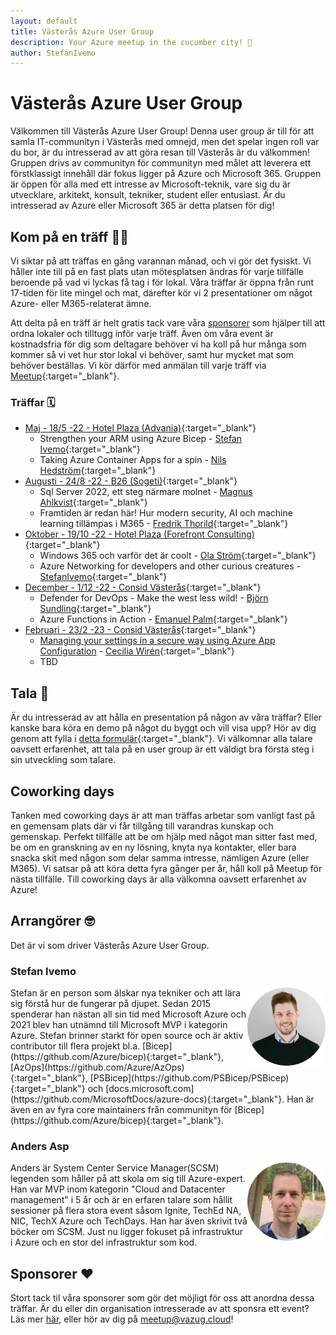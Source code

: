 ```yaml
---
layout: default
title: Västerås Azure User Group
description: Your Azure meetup in the cucumber city! 🥒
author: StefanIvemo
---
```


# Västerås Azure User Group

Välkommen till Västerås Azure User Group! Denna user group är till för att samla IT-communityn i Västerås med omnejd, men det spelar ingen roll var du bor, är du intresserad av att göra resan till Västerås är du välkommen! Gruppen drivs av communityn för communityn med målet att leverera ett förstklassigt innehåll där fokus ligger på Azure och Microsoft 365. Gruppen är öppen för alla med ett intresse av Microsoft-teknik, vare sig du är utvecklare, arkitekt, konsult, tekniker, student eller entusiast. Är du intresserad av Azure eller Microsoft 365 är detta platsen för dig!

## Kom på en träff 👩‍💻

Vi siktar på att träffas en gång varannan månad, och vi gör det fysiskt. Vi håller inte till på en fast plats utan mötesplatsen ändras för varje tillfälle beroende på vad vi lyckas få tag i för lokal. Våra träffar är öppna från runt 17-tiden för lite mingel och mat, därefter kör vi 2 presentationer om något Azure- eller M365-relaterat ämne.

Att delta på en träff är helt gratis tack vare våra [sponsorer](./sponsors) som hjälper till att ordna lokaler och tilltugg inför varje träff. Även om våra event är kostnadsfria för dig som deltagare behöver vi ha koll på hur många som kommer så vi vet hur stor lokal vi behöver, samt hur mycket mat som behöver beställas. Vi kör därför med anmälan till varje träff via [Meetup](https://www.meetup.com/vasteras-azure-user-group/){:target="_blank"}.

### Träffar 🗓️

- [Maj - 18/5 -22 - Hotel Plaza (Advania)](https://www.meetup.com/vasteras-azure-user-group/events/285372657/?isFirstPublish=true){:target="_blank"}
  - Strengthen your ARM using Azure Bicep - [Stefan Ivemo](https://twitter.com/StefanIvemo){:target="_blank"}
  - Taking Azure Container Apps for a spin - [Nils Hedström](https://twitter.com/NilsHedstrom){:target="_blank"}
- [Augusti - 24/8 -22 - B26 (Sogeti)](https://www.meetup.com/vasteras-azure-user-group/events/285953578/){:target="_blank"}
  - Sql Server 2022, ett steg närmare molnet - [Magnus Ahlkvist](https://twitter.com/Transmokopter){:target="_blank"}
  - Framtiden är redan här! Hur modern security, AI och machine learning tillämpas i M365 - [Fredrik Thorild](https://twitter.com/taxonomythorild){:target="_blank"}
- [Oktober - 19/10 -22 - Hotel Plaza (Forefront Consulting)](https://www.meetup.com/vasteras-azure-user-group/events/288790984/){:target="_blank"}
  - Windows 365 och varför det är coolt - [Ola Ström](https://twitter.com/olastromcom){:target="_blank"}
  - Azure Networking for developers and other curious creatures - [StefanIvemo](https://twitter.com/StefanIvemo){:target="_blank"}
- [December - 1/12 -22 - Consid Västerås](https://www.meetup.com/vasteras-azure-user-group/events/289480908/){:target="_blank"}
  - Defender for DevOps - Make the west less wild! - [Björn Sundling](https://twitter.com/Bjompen){:target="_blank"}
  - Azure Functions in Action - [Emanuel Palm](https://twitter.com/PalmEmanuel){:target="_blank"}
- [Februari - 23/2 -23 - Consid Västerås](https://www.meetup.com/vasteras-azure-user-group/events/290475762/){:target="_blank"}
  - [Managing your settings in a secure way using Azure App Configuration](https://sessionize.com/s/cecilia-wiren/managing-your-settings-in-a-secure-way-using-azure/42002) - [Cecilia Wirén](https://twitter.com/CeciliaSHARP){:target="_blank"}
  - TBD

## Tala 📢
Är du intresserad av att hålla en presentation på någon av våra träffar? Eller kanske bara köra en demo på något du byggt och vill visa upp? Hör av dig genom att fylla i [detta formulär](https://forms.office.com/r/aZG26jhRzp){:target="_blank"}. Vi välkomnar alla talare oavsett erfarenhet, att tala på en user group är ett väldigt bra första steg i sin utveckling som talare.

## Coworking days
Tanken med coworking days är att man träffas arbetar som vanligt fast på en gemensam plats där vi får tillgång till varandras kunskap och gemenskap. Perfekt tillfälle att be om hjälp med något man sitter fast med, be om en granskning av en ny lösning, knyta nya kontakter, eller bara snacka skit med någon som delar samma intresse, nämligen Azure (eller M365). Vi satsar på att köra detta fyra gånger per år, håll koll på Meetup för nästa tillfälle. Till coworking days är alla välkomna oavsett erfarenhet av Azure!

## Arrangörer 🤓

Det är vi som driver Västerås Azure User Group.

### Stefan Ivemo

<img src="./media/organizers/ivemo.png" align="right" width="125px"/>
Stefan är en person som älskar nya tekniker och att lära sig förstå hur de fungerar på djupet. Sedan 2015 spenderar han nästan all sin tid med Microsoft Azure och 2021 blev han utnämnd till Microsoft MVP i kategorin Azure. Stefan brinner starkt för open source och är aktiv contributor till flera projekt bl.a. [Bicep](https://github.com/Azure/bicep){:target="_blank"}, [AzOps](https://github.com/Azure/AzOps){:target="_blank"}, [PSBicep](https://github.com/PSBicep/PSBicep){:target="_blank"} och [docs.microsoft.com](https://github.com/MicrosoftDocs/azure-docs){:target="_blank"}. Han är även en av fyra core maintainers från communityn för [Bicep](https://github.com/Azure/bicep){:target="_blank"}.

### Anders Asp

<img src="./media/organizers/asp.png" align="right" width="125px"/>
Anders är System Center Service Manager(SCSM) legenden som håller på att skola om sig till Azure-expert. Han var MVP inom kategorin "Cloud and Datacenter management" i 5 år och är en erfaren talare som hållit sessioner på flera stora event såsom Ignite, TechEd NA, NIC, TechX Azure och TechDays. Han har även skrivit två böcker om SCSM. Just nu ligger fokuset på infrastruktur i Azure och en stor del infrastruktur som kod.

## Sponsorer ❤️

Stort tack til våra sponsorer som gör det möjligt för oss att anordna dessa träffar. Är du eller din organisation intresserade av att sponsra ett event? Läs mer [här](./sponsors), eller hör av dig på [meetup@vazug.cloud](mailto:meetup@vazug.cloud)!

